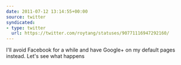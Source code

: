 ```yaml
---
date: 2011-07-12 13:14:55+00:00
source: twitter
syndicated:
- type: twitter
  url: https://twitter.com/roytang/statuses/90771116947292160/
---
```


I'll avoid Facebook for a while and have Google+ on my default pages instead. Let's see what happens